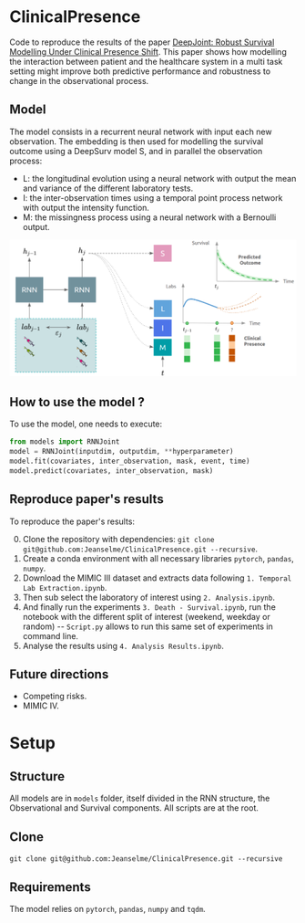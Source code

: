 # ClinicalPresence
Code to reproduce the results of the paper [DeepJoint: Robust Survival Modelling Under Clinical Presence Shift](http://arxiv.org/abs/2205.13481). This paper shows how modelling the interaction between patient and the healthcare system in a multi task setting might improve both predictive performance and robustness to change in the observational process.

## Model
The model consists in a recurrent neural network with input each new observation. The embedding is then used for modelling the survival outcome using a DeepSurv model S, and in parallel the observation process:
- L: the longitudinal evolution using a neural network with output the mean and variance of the different laboratory tests.
- I: the inter-observation times using a temporal point process network with output the intensity function.
- M: the missingness process using a neural network with a Bernoulli output.

![Model](./images/model.png)

## How to use the model ?
To use the model, one needs to execute:
```python
from models import RNNJoint
model = RNNJoint(inputdim, outputdim, **hyperparameter)
model.fit(covariates, inter_observation, mask, event, time)
model.predict(covariates, inter_observation, mask)
```

## Reproduce paper's results
To reproduce the paper's results:

0. Clone the repository with dependencies: `git clone git@github.com:Jeanselme/ClinicalPresence.git --recursive`.
1. Create a conda environment with all necessary libraries `pytorch`, `pandas`, `numpy`.
2. Download the MIMIC III dataset and extracts data following `1. Temporal Lab Extraction.ipynb`.
3. Then sub select the laboratory of interest using `2. Analysis.ipynb`.
4. And finally run the experiments `3. Death - Survival.ipynb`, run the notebook with the different split of interest (weekend, weekday or random) -- `Script.py` allows to run this same set of experiments in command line.
5. Analyse the results using `4. Analysis Results.ipynb`.
## Future directions
- Competing risks.
- MIMIC IV.

# Setup
## Structure
All models are in `models` folder, itself divided in the RNN structure, the Observational and Survival components. All scripts are at the root.

## Clone
```
git clone git@github.com:Jeanselme/ClinicalPresence.git --recursive
```

## Requirements
The model relies on `pytorch`, `pandas`, `numpy` and `tqdm`.  
